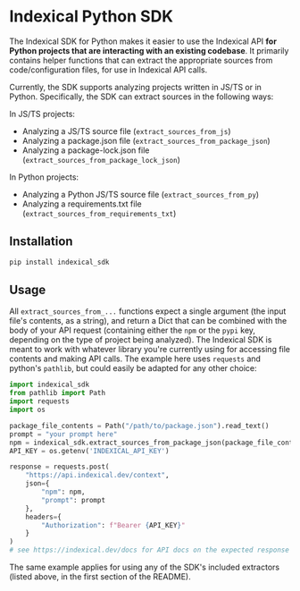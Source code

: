 # Indexical Python SDK

The Indexical SDK for Python makes it easier to use the Indexical API **for Python projects that are interacting with an existing codebase**. It primarily contains helper functions that can extract the appropriate sources from code/configuration files, for use in Indexical API calls.

Currently, the SDK supports analyzing projects written in JS/TS or in Python. Specifically, the SDK can extract sources in the following ways:

In JS/TS projects:

- Analyzing a JS/TS source file (`extract_sources_from_js`)
- Analyzing a package.json file (`extract_sources_from_package_json`)
- Analyzing a package-lock.json file (`extract_sources_from_package_lock_json`)

In Python projects:

- Analyzing a Python JS/TS source file (`extract_sources_from_py`)
- Analyzing a requirements.txt file (`extract_sources_from_requirements_txt`)

## Installation

```bash
pip install indexical_sdk
```

## Usage

All `extract_sources_from_...` functions expect a single argument (the input file's contents, as a string), and return a Dict that can be combined with the body of your API request (containing either the `npm` or the `pypi` key, depending on the type of project being analyzed). The Indexical SDK is meant to work with whatever library you're currently using for accessing file contents and making API calls. The example here uses `requests` and python's `pathlib`, but could easily be adapted for any other choice:

```python
import indexical_sdk
from pathlib import Path
import requests
import os

package_file_contents = Path("/path/to/package.json").read_text()
prompt = "your prompt here"
npm = indexical_sdk.extract_sources_from_package_json(package_file_contents)["npm"]
API_KEY = os.getenv('INDEXICAL_API_KEY')

response = requests.post(
    "https://api.indexical.dev/context",
    json={
        "npm": npm,
        "prompt": prompt
    },
    headers={
        "Authorization": f"Bearer {API_KEY}"
    }
)
# see https://indexical.dev/docs for API docs on the expected response

```

The same example applies for using any of the SDK's included extractors (listed above, in the first section of the README).
